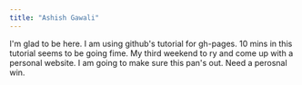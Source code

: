 ```yaml
---
title: "Ashish Gawali"
---
```


I'm glad to be here. I am using github's tutorial for gh-pages. 10 mins in this tutorial seems to be going fime. My third weekend to ry and come up with a personal website. I am going to make sure this pan's out. Need a perosnal win.
